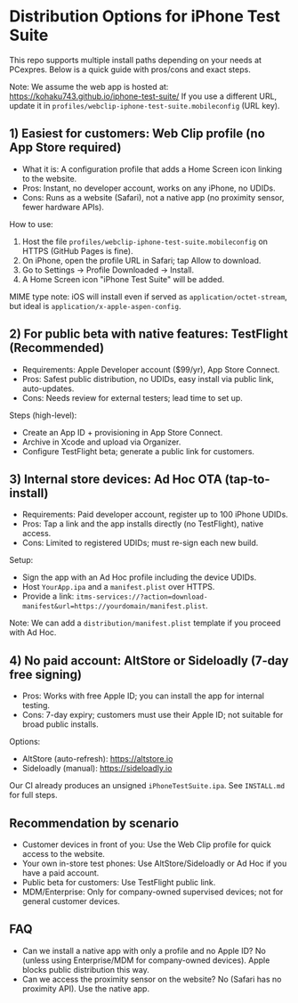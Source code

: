 # Distribution Options for iPhone Test Suite

This repo supports multiple install paths depending on your needs at PCexpres.
Below is a quick guide with pros/cons and exact steps.

Note: We assume the web app is hosted at:
https://kohaku743.github.io/iphone-test-suite/
If you use a different URL, update it in `profiles/webclip-iphone-test-suite.mobileconfig` (URL key).

## 1) Easiest for customers: Web Clip profile (no App Store required)

- What it is: A configuration profile that adds a Home Screen icon linking to the website.
- Pros: Instant, no developer account, works on any iPhone, no UDIDs.
- Cons: Runs as a website (Safari), not a native app (no proximity sensor, fewer hardware APIs).

How to use:
1. Host the file `profiles/webclip-iphone-test-suite.mobileconfig` on HTTPS (GitHub Pages is fine).
2. On iPhone, open the profile URL in Safari; tap Allow to download.
3. Go to Settings → Profile Downloaded → Install.
4. A Home Screen icon "iPhone Test Suite" will be added.

MIME type note: iOS will install even if served as `application/octet-stream`, but ideal is `application/x-apple-aspen-config`.

## 2) For public beta with native features: TestFlight (Recommended)

- Requirements: Apple Developer account ($99/yr), App Store Connect.
- Pros: Safest public distribution, no UDIDs, easy install via public link, auto-updates.
- Cons: Needs review for external testers; lead time to set up.

Steps (high-level):
- Create an App ID + provisioning in App Store Connect.
- Archive in Xcode and upload via Organizer.
- Configure TestFlight beta; generate a public link for customers.

## 3) Internal store devices: Ad Hoc OTA (tap-to-install)

- Requirements: Paid developer account, register up to 100 iPhone UDIDs.
- Pros: Tap a link and the app installs directly (no TestFlight), native access.
- Cons: Limited to registered UDIDs; must re-sign each new build.

Setup:
- Sign the app with an Ad Hoc profile including the device UDIDs.
- Host `YourApp.ipa` and a `manifest.plist` over HTTPS.
- Provide a link: `itms-services://?action=download-manifest&url=https://yourdomain/manifest.plist`.

Note: We can add a `distribution/manifest.plist` template if you proceed with Ad Hoc.

## 4) No paid account: AltStore or Sideloadly (7-day free signing)

- Pros: Works with free Apple ID; you can install the app for internal testing.
- Cons: 7-day expiry; customers must use their Apple ID; not suitable for broad public installs.

Options:
- AltStore (auto-refresh): https://altstore.io
- Sideloadly (manual): https://sideloadly.io

Our CI already produces an unsigned `iPhoneTestSuite.ipa`. See `INSTALL.md` for full steps.

## Recommendation by scenario
- Customer devices in front of you: Use the Web Clip profile for quick access to the website.
- Your own in-store test phones: Use AltStore/Sideloadly or Ad Hoc if you have a paid account.
- Public beta for customers: Use TestFlight public link.
- MDM/Enterprise: Only for company-owned supervised devices; not for general customer devices.

## FAQ
- Can we install a native app with only a profile and no Apple ID? No (unless using Enterprise/MDM for company-owned devices). Apple blocks public distribution this way.
- Can we access the proximity sensor on the website? No (Safari has no proximity API). Use the native app.
